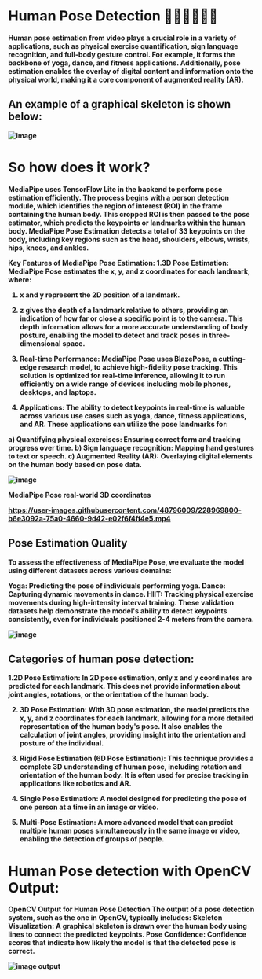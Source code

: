 # Human Pose Detection 🧍‍♂️🧍‍♀️💃🕺

<b>Human pose estimation from video plays a crucial role in a variety of applications, such as physical exercise quantification, sign language recognition, and full-body gesture control. For example, it forms the backbone of yoga, dance, and fitness applications. Additionally, pose estimation enables the overlay of digital content and information onto the physical world, making it a core component of augmented reality (AR).

## An example of a graphical skeleton is shown below:

![image](https://miro.medium.com/v2/resize:fit:1100/format:webp/1*JUXSz1Vy5S7OiIz26DPgew.png)

# So how does it work?
<b>MediaPipe uses TensorFlow Lite in the backend to perform pose estimation efficiently. The process begins with a person detection module, which identifies the region of interest (ROI) in the frame containing the human body. This cropped ROI is then passed to the pose estimator, which predicts the keypoints or landmarks within the human body. MediaPipe Pose Estimation detects a total of 33 keypoints on the body, including key regions such as the head, shoulders, elbows, wrists, hips, knees, and ankles.

<b>Key Features of MediaPipe Pose Estimation:
<b>1.3D Pose Estimation: MediaPipe Pose estimates the x, y, and z coordinates for each landmark, where:

1. x and y represent the 2D position of a landmark.
2. z gives the depth of a landmark relative to others, providing an indication of how far or close a specific point is to the camera.
This depth information allows for a more accurate understanding of body posture, enabling the model to detect and track poses in three-dimensional space.

2. Real-time Performance: MediaPipe Pose uses BlazePose, a cutting-edge research model, to achieve high-fidelity pose tracking. This solution is optimized for real-time inference, allowing it to run efficiently on a wide range of devices including mobile phones, desktops, and laptops.

3. Applications: The ability to detect keypoints in real-time is valuable across various use cases such as yoga, dance, fitness applications, and AR. These applications can utilize the pose landmarks for:

a) Quantifying physical exercises: Ensuring correct form and tracking progress over time.
b) Sign language recognition: Mapping hand gestures to text or speech.
c) Augmented Reality (AR): Overlaying digital elements on the human body based on pose data.

![image](https://user-images.githubusercontent.com/48796009/228968898-73de4945-1957-4656-a17a-c4180c49dbe7.png)


 MediaPipe Pose real-world 3D coordinates

https://user-images.githubusercontent.com/48796009/228969800-b6e3092a-75a0-4660-9d42-e02f6f4ff4e5.mp4



## Pose Estimation Quality

To assess the effectiveness of MediaPipe Pose, we evaluate the model using different datasets across various domains:

Yoga: Predicting the pose of individuals performing yoga.
Dance: Capturing dynamic movements in dance.
HIIT: Tracking physical exercise movements during high-intensity interval training.
These validation datasets help demonstrate the model's ability to detect keypoints consistently, even for individuals positioned 2-4 meters from the camera.

![image](https://user-images.githubusercontent.com/48796009/228968792-c3da1cd4-7b18-4d57-ab2c-482825deccd6.png)


## Categories of human pose detection:


1.2D Pose Estimation: In 2D pose estimation, only x and y coordinates are predicted for each landmark. This does not provide information about joint angles, rotations, or the orientation of the human body.

2. 3D Pose Estimation: With 3D pose estimation, the model predicts the x, y, and z coordinates for each landmark, allowing for a more detailed representation of the human body's pose. It also enables the calculation of joint angles, providing insight into the orientation and posture of the individual.

3. Rigid Pose Estimation (6D Pose Estimation): This technique provides a complete 3D understanding of human pose, including rotation and orientation of the human body. It is often used for precise tracking in applications like robotics and AR.

4. Single Pose Estimation: A model designed for predicting the pose of one person at a time in an image or video.
   
5. Multi-Pose Estimation: A more advanced model that can predict multiple human poses simultaneously in the same image or video, enabling the detection of groups of people.

# Human Pose detection with OpenCV Output:
OpenCV Output for Human Pose Detection
The output of a pose detection system, such as the one in OpenCV, typically includes:
Skeleton Visualization: A graphical skeleton is drawn over the human body using lines to connect the predicted keypoints.
Pose Confidence: Confidence scores that indicate how likely the model is that the detected pose is correct.


![image output](https://github.com/user-attachments/assets/b0a0bbaf-468d-4e1b-93ee-b1c9917c4da4)



